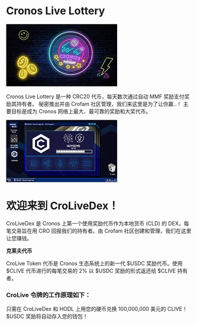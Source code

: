 # Cronos Live Lottery


![diani](diani.png)

<p>Cronos Live Lottery 是一种 CRC20 代币，每天数次通过自动 MMF 奖励支付奖励其持有者。 秘密推出并由 Crofam 社区管理，我们来这里是为了让你赢..！ 主要目标是成为 Cronos 网络上最大、最可靠的奖励和大奖代币。</p>



![dian](dian.png)

# 欢迎来到 CroLiveDex！

CroLiveDex 是 Cronos 上第一个使用奖励代币作为本地货币 (CLD) 的 DEX，每笔交易旨在用 CRO 回报我们的持有者。由 Crofam 社区创建和管理，我们在这里让您赚钱。

**克莱夫代币**

CroLive Token 代币是 Cronos 生态系统上的新一代 $USDC 奖励代币。使用 $CLIVE 代币进行的每笔交易的 2% 以 $USDC 奖励的形式返还给 $CLIVE 持有者。

### CroLive 令牌的工作原理如下：

只需在 CroLiveDex 和 HODL 上用您的硬币兑换 100,000,000 美元的 CLIVE！$USDC 奖励将自动存入您的钱包！
